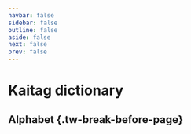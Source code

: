 ```yaml
---
navbar: false
sidebar: false
outline: false
aside: false
next: false
prev: false
---
```


# Kaitag dictionary

<!--@include: ./intro.md-->

<script setup>
import { data as dict } from './dictionary.data';
import { capitalize } from '~/composables/text';
import DIndex from '~/components/Dictionary/DIndex.vue';
import DWord from '~/components/Dictionary/DWord.vue';
import { onMounted } from 'vue';

onMounted(() => {
    document.querySelector('.VPLocalNav')?.remove();
})
</script>

## Alphabet {.tw-break-before-page}

<DIndex :dict="dict" local/>

<template v-for="(words, letter) in dict">
    <h2 :id="letter" class="tw-break-before-page tw-mb-4">
        {{ capitalize(letter) }}
    </h2>
    <DWord v-for="word in words" :key="word.id" :word="word"/>
</template>
